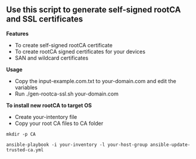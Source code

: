 ## Use this script to generate self-signed rootCA and SSL certificates


**Features**
* To create self-signed rootCA certificate
* To create rootCA signed certificates for your devices
* SAN and wildcard certificates 

**Usage**
* Copy the input-example.com.txt to your-domain.com and edit the variables
* Run ./gen-rootca-ssl.sh your-domain.com


**To install new rootCA to target OS**
* Create your-intentory file
* Copy your root CA files to CA folder

```
mkdir -p CA

ansible-playbook -i your-inventory -l your-host-group ansible-update-trusted-ca.yml

```





